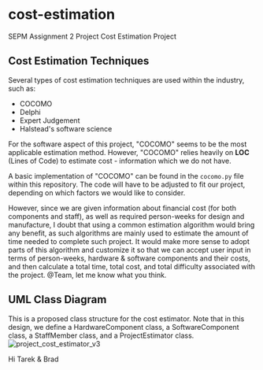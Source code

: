 # cost-estimation
SEPM Assignment 2 Project Cost Estimation Project


## Cost Estimation Techniques
Several types of cost estimation techniques are used within the industry, such as:

- COCOMO
- Delphi
- Expert Judgement
- Halstead's software science

For the software aspect of this project, "COCOMO" seems to be the most applicable estimation method. However, "COCOMO" relies heavily on **LOC** (Lines of Code) to estimate cost - information which we do not have.

A basic implementation of "COCOMO" can be found in the `cocomo.py` file within this repository. The code will have to be adjusted to fit our project, depending on which factors we would like to consider.

However, since we are given information about financial cost (for both components and staff), as well as required person-weeks for design and manufacture, I doubt that using a common estimation algorithm would bring any benefit, as such algorithms are mainly used to estimate the amount of time needed to complete such project. It would make more sense to adopt parts of this algorithm and customize it so that we can accept user input in terms of person-weeks, hardware & software components and their costs, and then calculate a total time, total cost, and total difficulty associated with the project. @Team, let me know what you think.

## UML Class Diagram
This is a proposed class structure for the cost estimator. Note that in this design, we define a HardwareComponent class, a SoftwareComponent class, a StaffMember class, and a ProjectEstimator class.
![project_cost_estimator_v3](https://github.com/michaelsammueller/cost-estimation/assets/34138597/de70003b-d9e1-4873-aaf3-3a140760fcf1)


Hi Tarek & Brad
